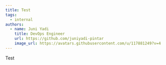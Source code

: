 ```yaml
---
title: Test
tags:
  - internal
authors:
  - name: Juni Yadi
    title: DevOps Engineer
    url: https://github.com/juniyadi-pintar
    image_url: https://avatars.githubusercontent.com/u/117881249?v=4
---
```


Test